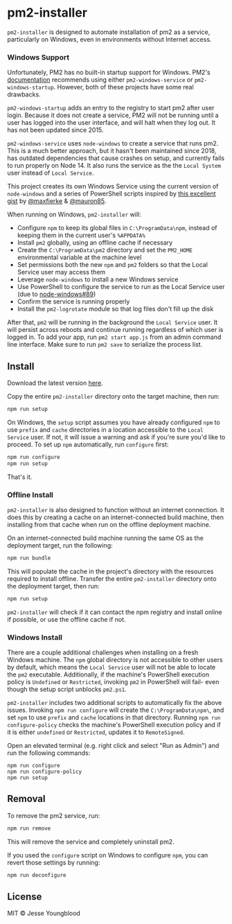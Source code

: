 # pm2-installer

`pm2-installer` is designed to automate installation of pm2 as a service, particularly on Windows, even in environments without Internet access.

### Windows Support

Unfortunately, PM2 has no built-in startup support for Windows. PM2's [documentation](https://pm2.keymetrics.io/docs/usage/startup/#windows-consideration) recommends using either `pm2-windows-service` or `pm2-windows-startup`. However, both of these projects have some real drawbacks.

`pm2-windows-startup` adds an entry to the registry to start pm2 after user login. Because it does not create a service, PM2 will not be running until a user has logged into the user interface, and will halt when they log out. It has not been updated since 2015.

`pm2-windows-service` uses `node-windows` to create a service that runs pm2. This is a much better approach, but it hasn't been maintained since 2018, has outdated dependencies that cause crashes on setup, and currently fails to run properly on Node 14. It also runs the service as the the `Local System` user instead of `Local Service`.

This project creates its own Windows Service using the current version of `node-windows` and a series of PowerShell scripts inspired by [this excellent gist](https://gist.github.com/mauron85/e55b3b9d722f91366c50fddf2fca07a4) by [@maxfierke](https://github.com/maxfierke) & [@mauron85](https://github.com/mauron85).

When running on Windows, `pm2-installer` will:

- Configure `npm` to keep its global files in `C:\ProgramData\npm`, instead of keeping them in the current user's `%APPDATA%`
- Install `pm2` globally, using an offline cache if necessary
- Create the `C:\ProgramData\pm2` directory and set the `PM2_HOME` environmental variable at the machine level
- Set permissions both the new `npm` and `pm2` folders so that the Local Service user may access them
- Leverage `node-windows` to install a new Windows service
- Use PowerShell to configure the service to run as the Local Service user (due to [node-windows#89](https://github.com/coreybutler/node-windows/issues/89))
- Confirm the service is running properly
- Install the `pm2-logrotate` module so that log files don't fill up the disk

After that, `pm2` will be running in the background the `Local Service` user. It will persist across reboots and continue running regardless of which user is logged in. To add your app, run `pm2 start app.js` from an admin command line interface. Make sure to run `pm2 save` to serialize the process list.

## Install

Download the latest version [here](https://github.com/jessety/pm2-installer/archive/main.zip).

Copy the entire `pm2-installer` directory onto the target machine, then run:

```bash
npm run setup
```

On Windows, the `setup` script assumes you have already configured `npm` to use `prefix` and `cache` directories in a location accessible to the `Local Service` user. If not, it will issue a warning and ask if you're sure you'd like to proceed.
To set up `npm` automatically, run `configure` first:

```bash
npm run configure
npm run setup
```

That's it.

### Offline Install

`pm2-installer` is also designed to function without an internet connection. It does this by creating a cache on an internet-connected build machine, then installing from that cache when run on the offline deployment machine.

On an internet-connected build machine running the same OS as the deployment target, run the following:

```bash
npm run bundle
```

This will populate the cache in the project's directory with the resources required to install offline. Transfer the entire `pm2-installer` directory onto the deployment target, then run:

```bash
npm run setup
```

`pm2-installer` will check if it can contact the npm registry and install online if possible, or use the offline cache if not.

### Windows Install

There are a couple additional challenges when installing on a fresh Windows machine. The `npm` global directory is not accessible to other users by default, which means the `Local Service` user will not be able to locate the `pm2` executable. Additionally, if the machine's PowerShell execution policy is `Undefined` or `Restricted`, invoking `pm2` in PowerShell will fail- even though the setup script unblocks `pm2.ps1`.

`pm2-installer` includes two additional scripts to automatically fix the above issues. Invoking `npm run configure` will create the `C:\ProgramData\npm\`, and set `npm` to use `prefix` and `cache` locations in that directory. Running `npm run configure-policy` checks the machine's PowerShell execution policy and if it is either `undefined` or `Restricted`, updates it to `RemoteSigned`.

Open an elevated terminal (e.g. right click and select "Run as Admin") and run the following commands:

```pwsh
npm run configure
npm run configure-policy
npm run setup
```

## Removal

To remove the pm2 service, run:

```bash
npm run remove
```

This will remove the service and completely uninstall pm2.

If you used the `configure` script on Windows to configure `npm`, you can revert those settings by running:

```bash
npm run deconfigure
```

## License

MIT © Jesse Youngblood
